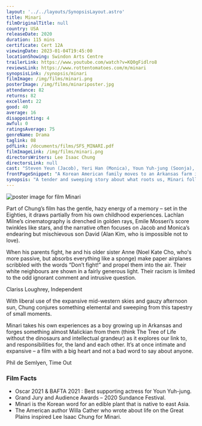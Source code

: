 ```yaml
---
layout: '../../layouts/SynopsisLayout.astro'
title: Minari
filmOriginalTitle: null
country: USA
releaseDate: 2020
duration: 115 mins
certificate: Cert 12A
viewingDate: 2023-01-04T19:45:00
locationShowing: Swindon Arts Centre
trailerLink: https://www.youtube.com/watch?v=KQ0gFidlro8
reviewsLink: https://www.rottentomatoes.com/m/minari
synopsisLink: /synopsis/minari
filmImage: /img/films/minari.png
posterImage: /img/films/minariposter.jpg
attendance: 82
returns: 82
excellent: 22
good: 40
average: 16
disappointing: 4
awful: 0
ratingsAverage: 75
genreName: Drama
taglink: 08
pdfLink: /documents/films/SFS_MINARI.pdf
filmImageLink: /img/films/minari.png
directorsWriters: Lee Isaac Chung
directorsLink: null
cast: "Steven Yeun (Jacob), Yeri Han (Monica), Youn Yuh-jung (Soonja), Alan Kim (David)                Noel Kate Cho (Anne)"
frontPageSnippet: "A Korean American family moves to an Arkansas farm in search of its own American dream.  Amidst the challenges of this new life, they discover the undeniable resilience of family and what really makes a home."
synopsis: "A tender and sweeping story about what roots us, Minari follows a Korean-American family that moves to an Arkansas farm in search of their own American Dream.  The family home changes completely with the arrival of their sly, foul-mouthed, but incredibly loving grandmother.  Amidst the instability and challenges of this new life in the rugged Ozarks, Minari shows the undeniable resilience of family and what really makes a home."
---
```


![poster image for film Minari](/img/films/minari.png "poster image for film Minari")

Part of Chung’s film has the gentle, hazy energy of a memory – set in the Eighties, it draws partially from his own childhood experiences. Lachlan Milne’s cinematography is drenched in golden rays, Emile Mosseri’s score twinkles like stars, and the narrative often focuses on Jacob and Monica’s endearing but mischievous son David (Alan Kim, who is impossible not to love). 

When his parents fight, he and his older sister Anne (Noel Kate Cho, who's more passive, but absorbs everything like a sponge) make paper airplanes scribbled with the words “Don’t fight!” and propel them into the air. Their white neighbours are shown in a fairly generous light. Their racism is limited to the odd ignorant comment and intrusive question.

<div class="review__author review__author--review1">
Clariss Loughrey, Independent
</div>

With liberal use of the expansive mid-western skies and gauzy afternoon sun, Chung conjures something elemental and sweeping from this tapestry of small moments.  

Minari takes his own experiences as a boy growing up in Arkansas and forges something almost Malickian from them (think The Tree of Life without the dinosaurs and intellectual grandeur) as it explores our link to, and responsibilities for, the land and each other.  It’s at once intimate and expansive – a film with a big heart and not a bad word to say about anyone.

<div class="review__author">
Phil de Semlyen, Time Out
</div>

### Film Facts

* Oscar 2021 & BAFTA 2021 : Best supporting actress for Youn Yuh-jung.
* Grand Jury and Audience Awards – 2020 Sundance Festival.
* Minari is the Korean word for an edible plant that is native to east Asia.
* The American author Willa Cather who wrote about life on the Great Plains inspired Lee Isaac Chung for Minari.